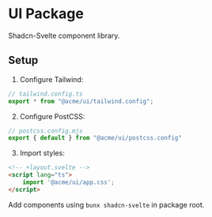# UI Package

Shadcn-Svelte component library.

## Setup

1. Configure Tailwind:
```ts
// tailwind.config.ts
export * from "@acme/ui/tailwind.config";
```

2. Configure PostCSS:
```js
// postcss.config.mjs
export { default } from "@acme/ui/postcss.config"
```

3. Import styles:
```html
<!-- +layout.svelte -->
<script lang="ts">
    import '@acme/ui/app.css';
</script>
```

Add components using `bunx shadcn-svelte` in package root.